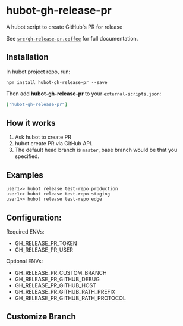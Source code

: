 # hubot-gh-release-pr

A hubot script to create GitHub's PR for release

See [`src/gh-release-pr.coffee`](src/gh-release-pr.coffee) for full documentation.

## Installation

In hubot project repo, run:

`npm install hubot-gh-release-pr --save`

Then add **hubot-gh-release-pr** to your `external-scripts.json`:

```json
["hubot-gh-release-pr"]
```

## How it works

1. Ask hubot to create PR
1. hubot create PR via GitHub API.
1. The default head branch is `master`, base branch would be that you specified.

## Examples

```
user1>> hubot release test-repo production
user1>> hubot release test-repo staging
user1>> hubot release test-repo edge
```

## Configuration:

Required ENVs:

 * GH_RELEASE_PR_TOKEN
 * GH_RELEASE_PR_USER

Optional ENVs:

 * GH_RELEASE_PR_CUSTOM_BRANCH
 * GH_RELEASE_PR_GITHUB_DEBUG
 * GH_RELEASE_PR_GITHUB_HOST
 * GH_RELEASE_PR_GITHUB_PATH_PREFIX
 * GH_RELEASE_PR_GITHUB_PATH_PROTOCOL

## Customize Branch
